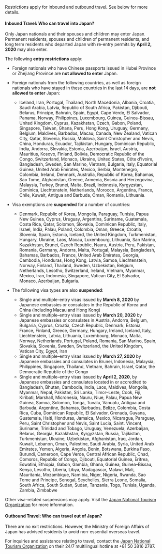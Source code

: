 Restrictions apply for inbound and outbound travel. See below for more details.

#### Inbound Travel: Who can travel into Japan?

Only Japan nationals and their spouses and children may enter Japan. Permanent residents, spouses and children of permanent residents, and long term residents who departed Japan with re-entry permits by **April 2, 2020** may also enter.

The following **entry restrictions** apply:

- Foreign nationals who have Chinese passports issued in Hubei Province or Zhejiang Province are **not allowed to enter** Japan.
- Foreign nationals from the following countries, as well as foreign nationals who have stayed in these countries in the last 14 days, are **not allowed to enter** Japan:
  - Iceland, Iran, Portugal, Thailand, North Macedonia, Albania, Croatia, Saudi Arabia, Latvia, Republic of South Africa, Pakistan, Djibouti, Belarus, Principe, Bahrain, Spain, Egypt, Cape Verde, El Salvador, Panama, Norway, Philippines, Luxembourg, Guinea, Guinea–Bissau, United Kingdom, Cyprus, Kazakhstan, Czech, Gabon, Poland, Singapore, Taiwan, Ghana, Peru, Hong Kong, Uruguay, Germany, Belgium, Maldives, Barbados, Macau, Canada, New Zealand, Vatican City, Qatar, Slovenia, Russia, Moldova, Saint Christopher and Nevis, China, Honduras, Ecuador, Tajikistan, Hungary, Dominican Republic, India, Andorra, Slovakia, Estonia, Azerbaijan, Israel, Austria, Mauritius, Kosovo, Finland, Bolivia, Democratic Republic of the Congo, Switzerland, Monaco, Ukraine, United States, Côte d'Ivoire, Bangladesh, Sweden, San Marino, Vietnam, Bulgaria, Italy, Equatorial Guinea, United Arab Emirates, Mexico, Serbia, Montenegro, Colombia, Ireland, Denmark, Australia, Republic of Korea, Bahamas, Sao Tome, Afghanistan, Greece, Armenia, Bosnia and Herzegovina, Malaysia, Turkey, Brunei, Malta, Brazil, Indonesia, Kyrgyzstan, Dominica, Liechtenstein, Netherlands, Morocco, Argentina, France, Chile, Kuwait, Antigua and Barbuda, Oman, Romania, Lithuania.

- Visa exemptions are **suspended** for a number of countries: 
  - Denmark, Republic of Korea, Mongolia, Paraguay, Tunisia, Papua New Guinea, Cyprus, Uruguay, Argentina, Suriname, Guatemala, Costa Rica, Qatar, Solomon, Slovakia, Dominican Republic, Italy, Israel, India, Palau, Poland, Colombia, Oman, Greece, Croatia, Slovenia, Spain, Estonia, Iceland, the United Kingdom, Turkmenistan, Hungary, Ukraine, Laos, Macau, Luxembourg, Lithuania, San Marino, Kazakhstan, Brunei, Czech Republic, Nauru, Austria, Peru, Pakistan, Romania, Germany, Andorra, Malta, Portugal, Malaysia, Bangladesh, Bahamas, Barbados, France, United Arab Emirates, Georgia, Cambodia, Honduras, Hong Kong, Latvia, Samoa, Liechtenstein, Norway, Finland, Thailand, Sweden, Uzbekistan, Belgium, Netherlands, Lesotho, Switzerland, Ireland, Vietnam, Myanmar, Mexico, Iran, Indonesia, Singapore, Vatican City, El Salvador, Monaco, Azerbaijan, Bulgaria. 

- The following visa types are also **suspended**:
  - Single and multiple–entry visas issued by **March 8, 2020** by Japanese embassies or consulates in the Republic of Korea and China (including Macau and Hong Kong) 
  - Single and multiple–entry visas issued by **March 20, 2020** by Japanese embassies or consulates in Austria, Andorra, Belgium, Bulgaria, Cyprus, Croatia, Czech Republic, Denmark, Estonia, France, Finland, Greece, Germany, Hungary, Ireland, Iceland, Italy, Liechtenstein, Latvia, Lithuania, Luxembourg, Monaco, Malta, Norway, Netherlands, Portugal, Poland, Romania, San Marino, Spain, Slovakia, Slovenia, Sweden, Switzerland, the United Kingdom, Vatican City, Egypt, Iran
  - Single and multiple–entry visas issued by **March 27, 2020** by Japanese embassies and consulates in Brunei, Indonesia, Malaysia, Philippines, Singapore, Thailand, Vietnam,  Bahrain, Israel, Qatar, the Democratic Republic of the Congo
  - Single and multiple–entry visas issued by **April 2, 2020**, by Japanese embassies and consulates located in or accredited to Bangladesh, Bhutan, Cambodia, India, Laos, Maldives, Mongolia, Myanmar, Nepal, Pakistan, Sri Lanka, Timor–Leste, Cook, Fiji, Kiribati, Marshall, Micronesia, Nauru, Niue, Palau, Papua New Guinea, Samoa, Solomon, Tonga, Tuvalu, Vanuatu, Antigua and Barbuda, Argentine, Bahamas, Barbados, Belize, Colombia, Costa Rica, Cuba, Dominican Republic, El Salvador, Grenada, Guyana, Guatemala, Haiti, Honduras, Jamaica, Mexico, Nicaragua, Paraguay, Peru, Saint Christopher and Nevis, Saint Lucia, Saint. Vincent, Suriname, Trinidad and Tobago, Uruguay, Venezuela, Azerbaijan, Belarus, Georgia, Kazakhstan, Kyrgyzstan, Russia, Tajikistan, Turkmenistan, Ukraine, Uzbekistan, Afghanistan, Iraq, Jordan, Kuwait, Lebanon, Oman, Palestine, Saudi Arabia, Syria, United Arab Emirates, Yemen, Algeria, Angola, Benin, Botswana, Burkina Faso, Burundi, Cameroon, Cape Verde, Central African Republic, Chad, Comoros, Republic of Congo, Djibouti, Equatorial Guinea, Eritrea, Eswatini, Ethiopia, Gabon, Gambia, Ghana, Guinea, Guinea–Bissau, Kenya, Lesotho, Liberia, Libya, Madagascar, Malawi, Mali, Mauritania, Mozambique, Namibia, Niger, Nigeria, Rwanda, Sao Tome and Principe, Senegal, Seychelles, Sierra Leone, Somalia, South Africa, South Sudan, Sudan, Tanzania, Togo, Tunisia, Uganda, Zambia, Zimbabwe

Other visa–related suspensions may apply. Visit the [Japan National Tourism Organization](https://www.japan.travel/en/coronavirus/) for more information.

#### Outbound Travel: Who can travel out of Japan?

There are no exit restrictions. However, the Ministry of Foreign Affairs of Japan has advised residents to avoid non-essential overseas travel.

For inquiries and assistance relating to travel, contact the [Japan National Tourism Organization](https://www.japan.travel/en/coronavirus/) on their 24/7 multilingual hotline at +81 50 3816 2787.
